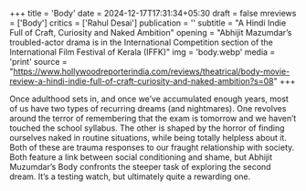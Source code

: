 +++
title = 'Body'
date = 2024-12-17T17:31:34+05:30
draft = false
mreviews = ['Body']
critics = ['Rahul Desai']
publication = ''
subtitle = "A Hindi Indie Full of Craft, Curiosity and Naked Ambition"
opening = "Abhijit Mazumdar’s troubled-actor drama is in the International Competition section of the International Film Festival of Kerala (IFFK)"
img = 'body.webp'
media = 'print'
source = "https://www.hollywoodreporterindia.com/reviews/theatrical/body-movie-review-a-hindi-indie-full-of-craft-curiosity-and-naked-ambition?s=08"
+++

Once adulthood sets in, and once we’ve accumulated enough years, most of us have two types of recurring dreams (and nightmares). One revolves around the terror of remembering that the exam is tomorrow and we haven’t touched the school syllabus. The other is shaped by the horror of finding ourselves naked in routine situations, while being totally helpless about it. Both of these are trauma responses to our fraught relationship with society. Both feature a link between social conditioning and shame, but Abhijit Muzumdar’s Body confronts the steeper task of exploring the second dream. It’s a testing watch, but ultimately quite a rewarding one.
